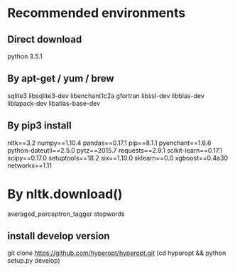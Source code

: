 # Recommended environments

## Direct download

python 3.5.1

## By apt-get / yum / brew

sqlite3
libsqlite3-dev
libenchant1c2a
gfortran
libssl-dev
libblas-dev
liblapack-dev
libatlas-base-dev

## By pip3 install

nltk==3.2
numpy==1.10.4
pandas==0.17.1
pip==8.1.1
pyenchant==1.6.6
python-dateutil==2.5.0
pytz==2015.7
requests==2.9.1
scikit-learn==0.17.1
scipy==0.17.0
setuptools==18.2
six==1.10.0
sklearn==0.0
xgboost==0.4a30
networkx==1.11

# By nltk.download()

averaged_perceptron_tagger
stopwords

## install develop version

git clone https://github.com/hyperopt/hyperopt.git
(cd hyperopt && python setup.py develop)